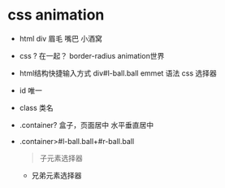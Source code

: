 # css animation

- html
  div
  眉毛
  嘴巴
  小酒窝

- css
  ? 在一起？
  border-radius
  animation世界

- html结构快捷输入方式
  div#l-ball.ball  emmet 语法 css 选择器
  
- id 唯一
- class 类名
- .container?
  盒子，页面居中
  水平垂直居中
- .container>#l-ball.ball+#r-ball.ball
  > 子元素选择器
  + 兄弟元素选择器